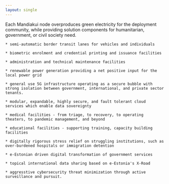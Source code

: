 ```yaml
---
layout: single
---
```

Each Mandiakui node overproduces green electricity for the
    deployment community, while providing solution components for
    humanitarian, government, or civil society need.

    * semi-automatic border transit lanes for vehicles and individuals

    * biometric enrolment and credential printing and issuance facilities

    * administration and technical maintenance facilities

    * renewable power generation providing a net positive input for the local power grid

    * general use 5G infrastructure operating as a secure bubble with strong isolation between government, international, and private sector tenants.

    * modular, expandable, highly secure, and fault tolerant cloud services which enable data sovereignty

    * medical facilities - from triage, to recovery, to operating theaters, to pandemic management, and beyond

    * educational facilities - supporting training, capacity building facilities

    * digitally rigorous stress relief on struggling institutions, such as over-burdened hospitals or immigration detention

    * e-Estonian driven digital transformation of government services

    * topical international data sharing based on e-Estonia's X-Road

    * aggresstive cybersecurity threat minimization through active surveillance and pursuit.